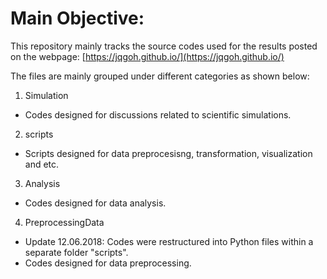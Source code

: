 # Main Objective:
This repository mainly tracks the source codes used for the results posted on the webpage: 
[https://jqgoh.github.io/](https://jqgoh.github.io/) 

The files are mainly grouped under different categories as shown below:  

1. Simulation
  * Codes designed for discussions related to scientific simulations.

2. scripts
  * Scripts designed for data preprocesisng, transformation, visualization and etc.

3. Analysis
  * Codes designed for data analysis.

4. PreprocessingData
  * Update 12.06.2018: Codes were restructured into Python files within a separate folder "scripts".
  * Codes designed for data preprocessing.
